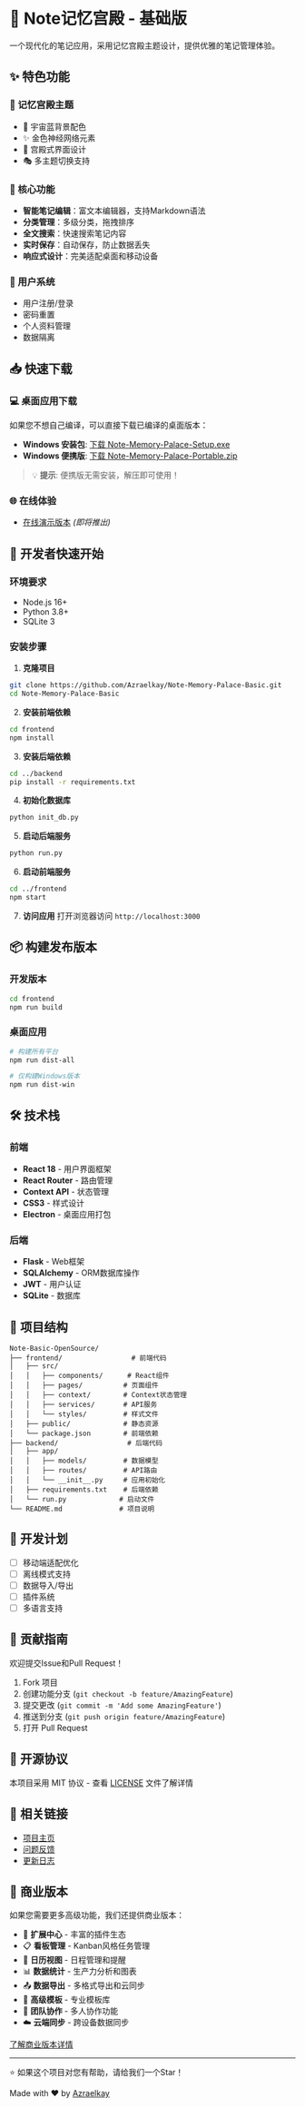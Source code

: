 # 🏰 Note记忆宫殿 - 基础版

一个现代化的笔记应用，采用记忆宫殿主题设计，提供优雅的笔记管理体验。

## ✨ 特色功能

### 🎨 记忆宫殿主题
- 🌌 宇宙蓝背景配色
- ✨ 金色神经网络元素
- 🏰 宫殿式界面设计
- 🎭 多主题切换支持

### 📝 核心功能
- **智能笔记编辑**：富文本编辑器，支持Markdown语法
- **分类管理**：多级分类，拖拽排序
- **全文搜索**：快速搜索笔记内容
- **实时保存**：自动保存，防止数据丢失
- **响应式设计**：完美适配桌面和移动设备

### 🔐 用户系统
- 用户注册/登录
- 密码重置
- 个人资料管理
- 数据隔离

## 📥 快速下载

### 💻 桌面应用下载
如果您不想自己编译，可以直接下载已编译的桌面版本：

- **Windows 安装包**: [下载 Note-Memory-Palace-Setup.exe](https://github.com/Azraelkay/Note-Memory-Palace-Basic/releases/latest/download/Note-Memory-Palace-Setup.exe)
- **Windows 便携版**: [下载 Note-Memory-Palace-Portable.zip](https://github.com/Azraelkay/Note-Memory-Palace-Basic/releases/latest/download/Note-Memory-Palace-Portable.zip)

> 💡 **提示**: 便携版无需安装，解压即可使用！

### 🌐 在线体验
- [在线演示版本](https://azraelkay.github.io/Note-Memory-Palace-Basic) *(即将推出)*

## 🚀 开发者快速开始

### 环境要求
- Node.js 16+
- Python 3.8+
- SQLite 3

### 安装步骤

1. **克隆项目**
```bash
git clone https://github.com/Azraelkay/Note-Memory-Palace-Basic.git
cd Note-Memory-Palace-Basic
```

2. **安装前端依赖**
```bash
cd frontend
npm install
```

3. **安装后端依赖**
```bash
cd ../backend
pip install -r requirements.txt
```

4. **初始化数据库**
```bash
python init_db.py
```

5. **启动后端服务**
```bash
python run.py
```

6. **启动前端服务**
```bash
cd ../frontend
npm start
```

7. **访问应用**
打开浏览器访问 `http://localhost:3000`

## 📦 构建发布版本

### 开发版本
```bash
cd frontend
npm run build
```

### 桌面应用
```bash
# 构建所有平台
npm run dist-all

# 仅构建Windows版本
npm run dist-win
```

## 🛠️ 技术栈

### 前端
- **React 18** - 用户界面框架
- **React Router** - 路由管理
- **Context API** - 状态管理
- **CSS3** - 样式设计
- **Electron** - 桌面应用打包

### 后端
- **Flask** - Web框架
- **SQLAlchemy** - ORM数据库操作
- **JWT** - 用户认证
- **SQLite** - 数据库

## 📁 项目结构

```
Note-Basic-OpenSource/
├── frontend/                 # 前端代码
│   ├── src/
│   │   ├── components/      # React组件
│   │   ├── pages/          # 页面组件
│   │   ├── context/        # Context状态管理
│   │   ├── services/       # API服务
│   │   └── styles/         # 样式文件
│   ├── public/             # 静态资源
│   └── package.json        # 前端依赖
├── backend/                 # 后端代码
│   ├── app/
│   │   ├── models/         # 数据模型
│   │   ├── routes/         # API路由
│   │   └── __init__.py     # 应用初始化
│   ├── requirements.txt    # 后端依赖
│   └── run.py             # 启动文件
└── README.md              # 项目说明
```

## 🎯 开发计划

- [ ] 移动端适配优化
- [ ] 离线模式支持
- [ ] 数据导入/导出
- [ ] 插件系统
- [ ] 多语言支持

## 🤝 贡献指南

欢迎提交Issue和Pull Request！

1. Fork 项目
2. 创建功能分支 (`git checkout -b feature/AmazingFeature`)
3. 提交更改 (`git commit -m 'Add some AmazingFeature'`)
4. 推送到分支 (`git push origin feature/AmazingFeature`)
5. 打开 Pull Request

## 📄 开源协议

本项目采用 MIT 协议 - 查看 [LICENSE](LICENSE) 文件了解详情

## 🔗 相关链接

- [项目主页](https://github.com/Azraelkay/Note-Memory-Palace-Basic)
- [问题反馈](https://github.com/Azraelkay/Note-Memory-Palace-Basic/issues)
- [更新日志](CHANGELOG.md)

## 💎 商业版本

如果您需要更多高级功能，我们还提供商业版本：

- 🧩 **扩展中心** - 丰富的插件生态
- 📋 **看板管理** - Kanban风格任务管理
- 📅 **日历视图** - 日程管理和提醒
- 📊 **数据统计** - 生产力分析和图表
- 📤 **数据导出** - 多格式导出和云同步
- 🎯 **高级模板** - 专业模板库
- 👥 **团队协作** - 多人协作功能
- ☁️ **云端同步** - 跨设备数据同步

[了解商业版本详情](https://your-website.com)

---

⭐ 如果这个项目对您有帮助，请给我们一个Star！

Made with ❤️ by [Azraelkay](https://github.com/Azraelkay)
